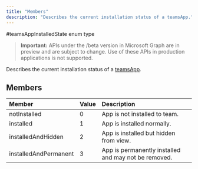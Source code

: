 ---title: "Members"description: "Describes the current installation status of a teamsApp."---#teamsAppInstalledState enum type

> **Important:** APIs under the /beta version in Microsoft Graph are in preview and are subject to change. Use of these APIs in production applications is not supported.

Describes the current installation status of a [teamsApp](teamsapp.md).

## Members

| Member | Value| Description |
|:---------------|:--------|:----------|
|notInstalled|0|App is not installed to team.|
|installed|1|App is installed normally.|
|installedAndHidden|2|App is installed but hidden from view.|
|installedAndPermanent|3|App is permanently installed and may not be removed.|
